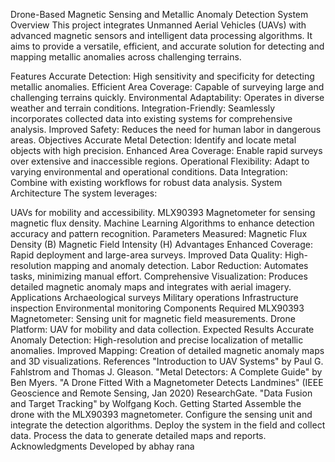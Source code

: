 Drone-Based Magnetic Sensing and Metallic Anomaly Detection System
Overview
This project integrates Unmanned Aerial Vehicles (UAVs) with advanced magnetic sensors and intelligent data processing algorithms. It aims to provide a versatile, efficient, and accurate solution for detecting and mapping metallic anomalies across challenging terrains.

Features
Accurate Detection: High sensitivity and specificity for detecting metallic anomalies.
Efficient Area Coverage: Capable of surveying large and challenging terrains quickly.
Environmental Adaptability: Operates in diverse weather and terrain conditions.
Integration-Friendly: Seamlessly incorporates collected data into existing systems for comprehensive analysis.
Improved Safety: Reduces the need for human labor in dangerous areas.
Objectives
Accurate Metal Detection:
Identify and locate metal objects with high precision.
Enhanced Area Coverage:
Enable rapid surveys over extensive and inaccessible regions.
Operational Flexibility:
Adapt to varying environmental and operational conditions.
Data Integration:
Combine with existing workflows for robust data analysis.
System Architecture
The system leverages:

UAVs for mobility and accessibility.
MLX90393 Magnetometer for sensing magnetic flux density.
Machine Learning Algorithms to enhance detection accuracy and pattern recognition.
Parameters Measured:
Magnetic Flux Density (B)
Magnetic Field Intensity (H)
Advantages
Enhanced Coverage: Rapid deployment and large-area surveys.
Improved Data Quality: High-resolution mapping and anomaly detection.
Labor Reduction: Automates tasks, minimizing manual effort.
Comprehensive Visualization: Produces detailed magnetic anomaly maps and integrates with aerial imagery.
Applications
Archaeological surveys
Military operations
Infrastructure inspection
Environmental monitoring
Components Required
MLX90393 Magnetometer: Sensing unit for magnetic field measurements.
Drone Platform: UAV for mobility and data collection.
Expected Results
Accurate Anomaly Detection: High-resolution and precise localization of metallic anomalies.
Improved Mapping: Creation of detailed magnetic anomaly maps and 3D visualizations.
References
"Introduction to UAV Systems" by Paul G. Fahlstrom and Thomas J. Gleason.
"Metal Detectors: A Complete Guide" by Ben Myers.
"A Drone Fitted With a Magnetometer Detects Landmines" (IEEE Geoscience and Remote Sensing, Jan 2020) ResearchGate.
"Data Fusion and Target Tracking" by Wolfgang Koch.
Getting Started
Assemble the drone with the MLX90393 magnetometer.
Configure the sensing unit and integrate the detection algorithms.
Deploy the system in the field and collect data.
Process the data to generate detailed maps and reports.
Acknowledgments
Developed by abhay rana

